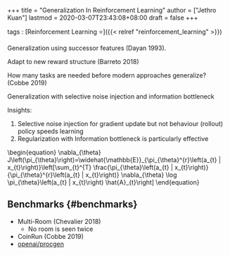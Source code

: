 +++
title = "Generalization In Reinforcement Learning"
author = ["Jethro Kuan"]
lastmod = 2020-03-07T23:43:08+08:00
draft = false
+++

tags
: [Reinforcement Learning ⭐]({{< relref "reinforcement_learning" >}})


Generalization using successor features (Dayan 1993).

Adapt to new reward structure (Barreto 2018)

How many tasks are needed before modern approaches generalize?
    (Cobbe 2019)

Generalization with selective noise injection and information
bottleneck

Insights:

1.  Selective noise injection for gradient update but not behaviour
    (rollout) policy speeds learning
2.  Regularization with Information bottleneck is particularly
    effective

\begin{equation}
  \nabla\_{\theta} J\left(\pi\_{\theta}\right)=\widehat{\mathbb{E}}\_{\pi\_{\theta}^{r}\left(a\_{t} | x\_{t}\right)}\left[\sum\_{t}^{T} \frac{\pi\_{\theta}\left(a\_{t} | x\_{t}\right)}{\pi\_{\theta}^{r}\left(a\_{t} | x\_{t}\right)} \nabla\_{\theta} \log \pi\_{\theta}\left(a\_{t} | x\_{t}\right) \hat{A}\_{t}\right]
\end{equation}


## Benchmarks {#benchmarks}

-   Multi-Room (Chevalier 2018)
    -   No room is seen twice
-   CoinRun (Cobbe 2019)
-   [openai/procgen](https://github.com/openai/procgen)
